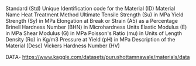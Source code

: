 Standard (Std)
Unique Identification code for the Material (ID)
Material Name
Heat Treatment Method
Ultimate Tensile Strength (Su) in MPa
Yield Strength (Sy) in MPa
Elongation at Break or Strain (A5) as a Percentage
Brinell Hardness Number (BHN) in Microhardness Units
Elastic Modulus (E) in MPa
Shear Modulus (G) in MPa
Poisson's Ratio (mu) in Units of Length
Density (Ro) in Kg/m3
Pressure at Yield (pH) in MPa
Description of the Material (Desc)
Vickers Hardness Number (HV)

DATA- https://www.kaggle.com/datasets/purushottamnawale/materials/data